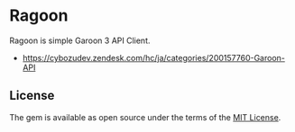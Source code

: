 # Ragoon

Ragoon is simple Garoon 3 API Client.

- https://cybozudev.zendesk.com/hc/ja/categories/200157760-Garoon-API

## License

The gem is available as open source under the terms of the [MIT License](http://opensource.org/licenses/MIT).

